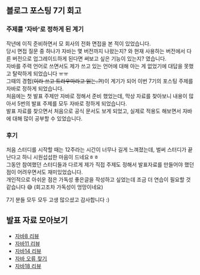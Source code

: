 ## 블로그 포스팅 7기 회고
### 주제를 '자바'로 정하게 된 계기
작년에 이직 준비하면서 모 회사의 전화 면접을 본 적이 있었습니다.  
당시 면접 질문 중 하나가 자바는 몇 버전까지 나왔는지? 와 현재 사용하는 버전에서 다른 버전으로 업그레이드하게 된다면 써보고 싶은 기능이 있는지? 였습니다.  
자바를 주력 언어로 쓰면서도 제가 쓰고 있는 언어에 대해 아는 게 없었기에 대답을 못했고 탈락하게 되었습니다 ㅠㅠ  
그때의 경험(~~이라 쓰고 트라우마라고 읽는..?!~~)이 계기가 되어 이번 7기의 포스팅 주제를 자바로 정하게 되었습니다.  
처음에는 첫 발표 주제만 자바로 정해서 준비 했었는데, 막상 자료를 찾아보니 내용이 많아서 5번의 발표 주제를 모두 자바로 정하게 되었습니다.  
발표 자료를 찾으면서 처음으로 공식 문서도 보게 되었고, 실제로 적용도 해보면서 자바에 대해 많이 공부할 수 있었습니다.

### 후기
처음 스터디를 시작할 때는 12주라는 시간이 너무나 길게 느껴졌는데, 벌써 스터디가 끝난다고 하니 시원섭섭한 마음이 드네요ㅎㅎ  
그동안 참여했던 스터디들과 다르게 제가 직접 주제도 정해서 발표자료를 만들어야 했던 점이 어려우면서도 재미있었습니다.  
개인적으로 아쉬운 점은 가독성 좋은글을 작성하고 싶었는데 조금 더 연습이 필요할 것 같습니다 😅 (회고조차 가독성이 엉망이네요)  

7기 분들 모두 모두 고생 많으셨고 감사합니다 :)


## 발표 자료 모아보기
+ [자바8 리뷰](https://github.com/Meet-Coder-Study/posting-review/blob/master/KimMinSeong/2022-02-25_Java8_Review.md)
+ [자바11 리뷰](https://github.com/Meet-Coder-Study/posting-review/blob/master/KimMinSeong/2022-03-10_Java11_Review.md)
+ [자바14 리뷰](https://github.com/Meet-Coder-Study/posting-review/blob/master/KimMinSeong/2022-03-25_Java14_Review.md)
+ [자바 오류 찾기](https://github.com/Meet-Coder-Study/posting-review/blob/master/KimMinSeong/2022-04-07_Find_Java_Exception.md)
+ [자바18 리뷰](https://github.com/Meet-Coder-Study/posting-review/blob/master/KimMinSeong/2022-04-21_Java18_Review.md)
